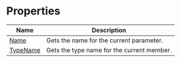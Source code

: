 # Properties
|Name|Description|
|---|---|
|[Name](/docs/DotNetDocs/MemberDocumentations/ParameterDocumentation/Properties/Name.md)|Gets the name for the current parameter.|
|[TypeName](/docs/DotNetDocs/MemberDocumentations/ParameterDocumentation/Properties/TypeName.md)|Gets the type name for the current member.|
